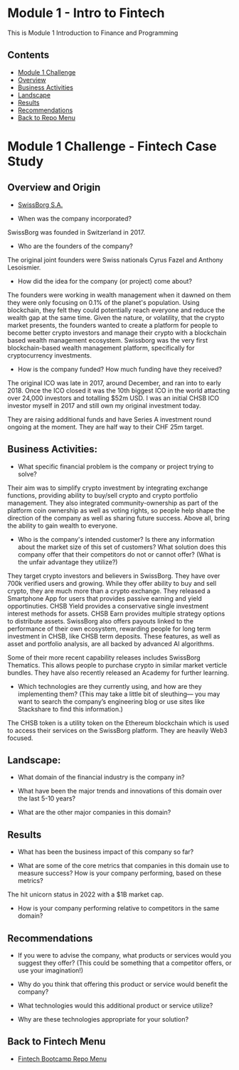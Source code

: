 # Module 1 - Intro to Fintech

This is Module 1 Introduction to Finance and Programming

## Contents

* [Module 1 Challenge](#module-1-challenge---fintech-case-study)
* [Overview](#overview-and-origin)
* [Business Activities](#business-activities)
* [Landscape](#landscape)
* [Results](#results)
* [Recommendations](#recommendations)
* [Back to Repo Menu](#back-to-fintech-menu)

# Module 1 Challenge - Fintech Case Study

## Overview and Origin

* [SwissBorg S.A.](https://swissborg.com/)

* When was the company incorporated?

SwissBorg was founded in Switzerland in 2017. 

* Who are the founders of the company?

The original joint founders were Swiss nationals Cyrus Fazel and Anthony Lesoismier.

* How did the idea for the company (or project) come about?

The founders were working in wealth management when it dawned on them they were only focusing on 0.1% of the planet's population. Using blockchain, they felt they could potentially reach everyone and reduce the wealth gap at the same time. Given the nature, or volatility, that the crypto market presents, the founders wanted to create a platform for people to become better crypto investors and manage their crypto with a blockchain based wealth management ecosystem. Swissborg was the very first blockchain-based wealth management platform, specifically for cryptocurrency investments.

* How is the company funded? How much funding have they received?

The original ICO was late in 2017, around December, and ran into to early 2018. Once the ICO closed it was the 10th biggest ICO in the world attacting over 24,000 investors and totalling $52m USD. I was an initial CHSB ICO investor myself in 2017 and still own my original investment today.

They are raising additional funds and have Series A investment round ongoing at the moment. They are half way to their CHF 25m target.

## Business Activities:

* What specific financial problem is the company or project trying to solve?

Their aim was to simplify crypto investment by integrating exchange functions, providing ability to buy/sell crypto and crypto portfolio management. They also integrated community-ownership as part of the platform coin ownership as well as voting rights, so people help shape the direction of the company as well as sharing future success. Above all, bring the ability to gain wealth to everyone.

* Who is the company's intended customer?  Is there any information about the market size of this set of customers?
What solution does this company offer that their competitors do not or cannot offer? (What is the unfair advantage they utilize?)

They target crypto investors and believers in SwissBorg. They have over 700k verified users and growing. While they offer ability to buy and sell crypto, they are much more than a crypto exchange. They released a Smartphone App for users that provides passive earning and yield opportinuties. CHSB Yield provides a conservative single investment interest methods for assets. CHSB Earn provides multiple strategy options to distribute assets. SwissBorg also offers payouts linked to the performance of their own ecosystem, rewarding people for long term investment in CHSB, like CHSB term deposits. These features, as well as asset and portfolio analysis, are all backed by advanced AI algorithms.

Some of their more recent capability releases includes SwissBorg Thematics. This allows people to purchase crypto in similar market verticle bundles. They have also recently released an Academy for further learning.

* Which technologies are they currently using, and how are they implementing them? (This may take a little bit of sleuthing–– you may want to search the company’s engineering blog or use sites like Stackshare to find this information.)

The CHSB token is a utility token on the Ethereum blockchain which is used to access their services on the SwissBorg platform. They are heavily Web3 focused. 



## Landscape:

* What domain of the financial industry is the company in?

* What have been the major trends and innovations of this domain over the last 5-10 years?

* What are the other major companies in this domain?


## Results

* What has been the business impact of this company so far?

* What are some of the core metrics that companies in this domain use to measure success? How is your company performing, based on these metrics?

The hit unicorn status in 2022 with a $1B market cap.

* How is your company performing relative to competitors in the same domain?


## Recommendations

* If you were to advise the company, what products or services would you suggest they offer? (This could be something that a competitor offers, or use your imagination!)

* Why do you think that offering this product or service would benefit the company?

* What technologies would this additional product or service utilize?

* Why are these technologies appropriate for your solution?


## Back to Fintech Menu

* [Fintech Bootcamp Repo Menu](https://github.com/d4np3/fintech)